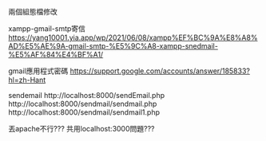 兩個組態檔修改

xampp-gmail-smtp寄信
https://yang10001.yia.app/wp/2021/06/08/xampp%EF%BC%9A%E8%A8%AD%E5%AE%9A-gmail-smtp-%E5%9C%A8-xampp-snedmail-%E5%AF%84%E4%BF%A1/

gmail應用程式密碼
https://support.google.com/accounts/answer/185833?hl=zh-Hant

sendemail
http://localhost:8000/sendEmail.php
http://localhost:8000/sendmail/sendmail.php
http://localhost:8000/sendmail/sendmail1.php

丟apache不行???
共用localhost:3000問題???